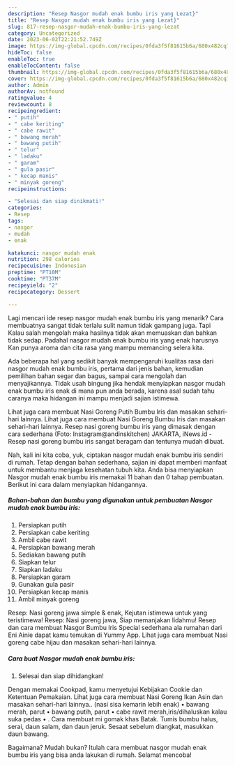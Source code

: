 ```yaml
---
description: "Resep Nasgor mudah enak bumbu iris yang Lezat}"
title: "Resep Nasgor mudah enak bumbu iris yang Lezat}"
slug: 817-resep-nasgor-mudah-enak-bumbu-iris-yang-lezat
category: Uncategorized
date: 2023-06-02T22:21:52.749Z
image: https://img-global.cpcdn.com/recipes/0fda3f5f81615b6a/680x482cq70/nasgor-mudah-enak-bumbu-iris-foto-resep-utama.jpg
hideToc: false
enableToc: true
enableTocContent: false
thumbnail: https://img-global.cpcdn.com/recipes/0fda3f5f81615b6a/680x482cq70/nasgor-mudah-enak-bumbu-iris-foto-resep-utama.jpg
cover: https://img-global.cpcdn.com/recipes/0fda3f5f81615b6a/680x482cq70/nasgor-mudah-enak-bumbu-iris-foto-resep-utama.jpg
author: Admin
authorAv: notfound
ratingvalue: 4
reviewcount: 8
recipeingredient:
- " putih"
- " cabe keriting"
- " cabe rawit"
- " bawang merah"
- " bawang putih"
- " telur"
- " ladaku"
- " garam"
- " gula pasir"
- " kecap manis"
- " minyak goreng"
recipeinstructions:

- "Selesai dan siap dinikmati!"
categories:
- Resep
tags:
- nasgor
- mudah
- enak

katakunci: nasgor mudah enak 
nutrition: 298 calories
recipecuisine: Indonesian
preptime: "PT10M"
cooktime: "PT37M"
recipeyield: "2"
recipecategory: Dessert

---
```



Lagi mencari ide resep nasgor mudah enak bumbu iris yang menarik? Cara membuatnya sangat tidak terlalu sulit namun tidak gampang juga. Tapi Kalau salah mengolah maka hasilnya tidak akan memuaskan dan bahkan tidak sedap. Padahal nasgor mudah enak bumbu iris yang enak harusnya Kan punya aroma dan cita rasa yang mampu memancing selera kita.


Ada beberapa hal yang sedikit banyak mempengaruhi kualitas rasa dari nasgor mudah enak bumbu iris, pertama dari jenis bahan, kemudian pemilihan bahan segar dan bagus, sampai cara mengolah dan menyajikannya. Tidak usah bingung jika hendak menyiapkan nasgor mudah enak bumbu iris enak di mana pun anda berada, karena asal sudah tahu caranya maka hidangan ini mampu menjadi sajian istimewa.

Lihat juga cara membuat Nasi Goreng Putih Bumbu Iris dan masakan sehari-hari lainnya. Lihat juga cara membuat Nasi Goreng Bumbu Iris dan masakan sehari-hari lainnya. Resep nasi goreng bumbu iris yang dimasak dengan cara sederhana (Foto: Instagram@andinskitchen) JAKARTA, iNews.id - Resep nasi goreng bumbu iris sangat beragam dan tentunya mudah dibuat.


Nah, kali ini kita coba, yuk, ciptakan nasgor mudah enak bumbu iris sendiri di rumah. Tetap dengan bahan sederhana, sajian ini dapat memberi manfaat untuk membantu menjaga kesehatan tubuh kita. Anda bisa menyiapkan Nasgor mudah enak bumbu iris memakai 11 bahan dan 0 tahap pembuatan. Berikut ini cara dalam menyiapkan hidangannya.

<!--inarticleads1-->

##### Bahan-bahan dan bumbu yang digunakan untuk pembuatan Nasgor mudah enak bumbu iris:

1. Persiapkan  putih
1. Persiapkan  cabe keriting
1. Ambil  cabe rawit
1. Persiapkan  bawang merah
1. Sediakan  bawang putih
1. Siapkan  telur
1. Siapkan  ladaku
1. Persiapkan  garam
1. Gunakan  gula pasir
1. Persiapkan  kecap manis
1. Ambil  minyak goreng


Resep: Nasi goreng jawa simple &amp; enak, Kejutan istimewa untuk yang teristimewa! Resep: Nasi goreng jawa, Siap memanjakan lidahmu! Resep dan cara membuat Nasgor Bumbu Iris Special sederhana ala rumahan dari Eni Ainie dapat kamu temukan di Yummy App. Lihat juga cara membuat Nasi goreng cabe hijau dan masakan sehari-hari lainnya. 

<!--inarticleads2-->

##### Cara buat Nasgor mudah enak bumbu iris:


1. Selesai dan siap dihidangkan!

Dengan memakai Cookpad, kamu menyetujui Kebijakan Cookie dan Ketentuan Pemakaian. Lihat juga cara membuat Nasi Goreng Ikan Asin dan masakan sehari-hari lainnya.. (nasi sisa kemarin lebih enak) • bawang merah, parut • bawang putih, parut • cabe rawit merah,iris/dihaluskan kalau suka pedas • . Cara membuat mi gomak khas Batak. Tumis bumbu halus, serai, daun salam, dan daun jeruk. Sesaat sebelum diangkat, masukkan daun bawang. 

Bagaimana? Mudah bukan? Itulah cara membuat nasgor mudah enak bumbu iris yang bisa anda lakukan di rumah. Selamat mencoba!

